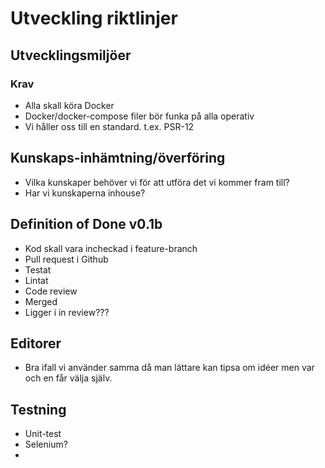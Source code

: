 # Utveckling riktlinjer

## Utvecklingsmiljöer
### Krav
* Alla skall köra Docker
* Docker/docker-compose filer bör funka på alla operativ
* Vi håller oss till en standard. t.ex. PSR-12

## Kunskaps-inhämtning/överföring
* Vilka kunskaper behöver vi för att utföra det vi kommer fram till?
* Har vi kunskaperna inhouse?

## Definition of Done v0.1b
* Kod skall vara incheckad i feature-branch
* Pull request i Github
* Testat
* Lintat
* Code review
* Merged
* Ligger i in review???

## Editorer
* Bra ifall vi använder samma då man lättare kan tipsa om idéer men var och en får välja själv.

## Testning
* Unit-test
* Selenium?
* 